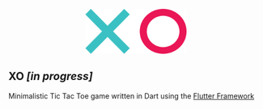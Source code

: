 <p align="center"><img width=200 src="./assets/images/xo.png" alt="logo"></p>


## XO *[in progress]*

Minimalistic Tic Tac Toe game written in Dart using the [Flutter Framework](https://flutter.dev)
